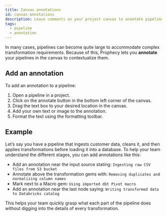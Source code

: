 ```yaml
---
title: Canvas annotations
id: canvas-annotations
description: Leave comments on your project canvas to annotate pipelines
tags:
  - pipeline
  - annotation
---
```


In many cases, pipelines can become quite large to accommodate complex transformation requirements. Because of this, Prophecy lets you **annotate** your pipelines in the canvas to contextualize them.

## Add an annotation

To add an annotation to a pipeline:

1. Open a pipeline in a project.
1. Click on the annotate button in the bottom left corner of the canvas.
1. Drag the text box to your desired location in the canvas.
1. Add your own text or image to the annotation.
1. Format the text using the formatting toolbar.

## Example

Let’s say you have a pipeline that ingests customer data, cleans it, and then applies transformations before loading it into a database. To help your team understand the different stages, you can add annotations like this:

- Add an annotation near the input source stating: `Ingesting raw CSV files from S3 bucket`
- Annotate above the transformation gems with: `Removing duplicates and normalizing column names`
- Mark next to a Macro gem: `Using imported dbt Pivot macro`
- Add an annotation near the last node saying: `Writing transformed data to Databricks catalog`

This helps your team quickly grasp what each part of the pipeline does without digging into the details of every transformation.
